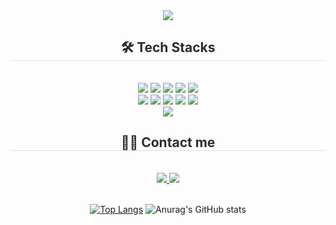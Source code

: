 <div align= "center">
    <img src="https://capsule-render.vercel.app/api?type=waving&color=auto&height=120&text=yujeongoyj&animation=&fontColor=000000&fontSize=70" />
    </div>
    <div align= "center">
    <h2 style="border-bottom: 1px solid #d8dee4; color: #282d33;"> 🛠️ Tech Stacks </h2> <br> 
    <div style="margin: 0 auto; text-align: center;" align= "center"> <img src="https://img.shields.io/badge/Java-007396?style=flat&logo=Java&logoColor=white">
          <img src="https://img.shields.io/badge/Spring Boot-6DB33F?style=flat&logo=Spring Boot&logoColor=white">
          <img src="https://img.shields.io/badge/MySQL-4479A1?style=flat&logo=MySQL&logoColor=white">
          <img src="https://img.shields.io/badge/React-61DAFB?style=flat&logo=React&logoColor=white">
          <img src="https://img.shields.io/badge/Next.js-000000?style=flat&logo=Next.js&logoColor=white">
          <br/><img src="https://img.shields.io/badge/Sass-CC6699?style=flat&logo=Sass&logoColor=white">
          <img src="https://img.shields.io/badge/Tailwind CSS-06B6D4?style=flat&logo=Tailwind CSS&logoColor=white">
          <img src="https://img.shields.io/badge/Redux-764ABC?style=flat&logo=Redux&logoColor=white">
          <img src="https://img.shields.io/badge/Vercel-000000?style=flat&logo=Vercel&logoColor=white">
          <img src="https://img.shields.io/badge/Docker-2496ED?style=flat&logo=Docker&logoColor=white">
          <br/><img src="https://img.shields.io/badge/Jenkins-D24939?style=flat&logo=Jenkins&logoColor=white">
          </div>
    </div>
    <div align= "center">
    <h2 style="border-bottom: 1px solid #d8dee4; color: #282d33;"> 🧑‍💻 Contact me </h2> <br> 
    <div align= "center"> <a href=https://velog.io/@yujeongoyj> <img src="https://img.shields.io/badge/Velog-20C997?style=flat&logo=Velog&logoColor=white&link=https://velog.io/@yujeongoyj"> </a>
         <a href=https://www.notion.so/1233602bac8580ed9154db650af16933> <img src="https://img.shields.io/badge/Notion-000000?style=flat&logo=Notion&logoColor=white&link=https://www.notion.so/1233602bac8580ed9154db650af16933"> </a>
          </div>  <br> 
    <div align= "center">  </div> 

[![Top Langs](https://github-readme-stats.vercel.app/api/top-langs/?username=yujeongoyj)](https://github.com/anuraghazra/github-readme-stats)
![Anurag's GitHub stats](https://github-readme-stats.vercel.app/api?username=yujeongoyj&hide=contribs,prs&show_icons=true&theme=gatewwhite)

</div>
    
